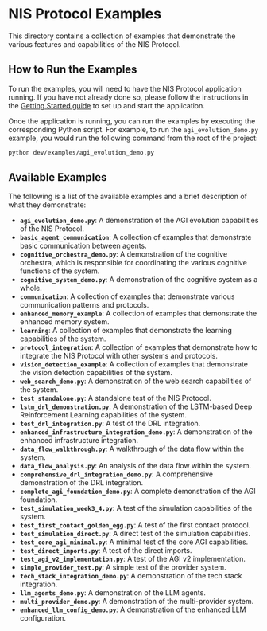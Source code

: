 # NIS Protocol Examples

This directory contains a collection of examples that demonstrate the various features and capabilities of the NIS Protocol.

## How to Run the Examples

To run the examples, you will need to have the NIS Protocol application running. If you have not already done so, please follow the instructions in the [Getting Started guide](../getting_started/README.md) to set up and start the application.

Once the application is running, you can run the examples by executing the corresponding Python script. For example, to run the `agi_evolution_demo.py` example, you would run the following command from the root of the project:

```sh
python dev/examples/agi_evolution_demo.py
```

## Available Examples

The following is a list of the available examples and a brief description of what they demonstrate:

*   **`agi_evolution_demo.py`**: A demonstration of the AGI evolution capabilities of the NIS Protocol.
*   **`basic_agent_communication`**: A collection of examples that demonstrate basic communication between agents.
*   **`cognitive_orchestra_demo.py`**: A demonstration of the cognitive orchestra, which is responsible for coordinating the various cognitive functions of the system.
*   **`cognitive_system_demo.py`**: A demonstration of the cognitive system as a whole.
*   **`communication`**: A collection of examples that demonstrate various communication patterns and protocols.
*   **`enhanced_memory_example`**: A collection of examples that demonstrate the enhanced memory system.
*   **`learning`**: A collection of examples that demonstrate the learning capabilities of the system.
*   **`protocol_integration`**: A collection of examples that demonstrate how to integrate the NIS Protocol with other systems and protocols.
*   **`vision_detection_example`**: A collection of examples that demonstrate the vision detection capabilities of the system.
*   **`web_search_demo.py`**: A demonstration of the web search capabilities of the system.
*   **`test_standalone.py`**: A standalone test of the NIS Protocol.
*   **`lstm_drl_demonstration.py`**: A demonstration of the LSTM-based Deep Reinforcement Learning capabilities of the system.
*   **`test_drl_integration.py`**: A test of the DRL integration.
*   **`enhanced_infrastructure_integration_demo.py`**: A demonstration of the enhanced infrastructure integration.
*   **`data_flow_walkthrough.py`**: A walkthrough of the data flow within the system.
*   **`data_flow_analysis.py`**: An analysis of the data flow within the system.
*   **`comprehensive_drl_integration_demo.py`**: A comprehensive demonstration of the DRL integration.
*   **`complete_agi_foundation_demo.py`**: A complete demonstration of the AGI foundation.
*   **`test_simulation_week3_4.py`**: A test of the simulation capabilities of the system.
*   **`test_first_contact_golden_egg.py`**: A test of the first contact protocol.
*   **`test_simulation_direct.py`**: A direct test of the simulation capabilities.
*   **`test_core_agi_minimal.py`**: A minimal test of the core AGI capabilities.
*   **`test_direct_imports.py`**: A test of the direct imports.
*   **`test_agi_v2_implementation.py`**: A test of the AGI v2 implementation.
*   **`simple_provider_test.py`**: A simple test of the provider system.
*   **`tech_stack_integration_demo.py`**: A demonstration of the tech stack integration.
*   **`llm_agents_demo.py`**: A demonstration of the LLM agents.
*   **`multi_provider_demo.py`**: A demonstration of the multi-provider system.
*   **`enhanced_llm_config_demo.py`**: A demonstration of the enhanced LLM configuration. 